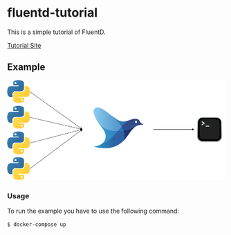 # fluentd-tutorial
This is a simple tutorial of FluentD.

<a href="#">Tutorial Site</a>



## Example

<img src="img/pipeline.png">



### Usage
To run the example you have to use the following command:

```shell
$ docker-compose up
```